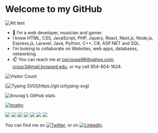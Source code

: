 # Welcome to my GitHub
![Alt text](https://github.com/curtcurt69/curtcurt69/blob/main/header.png)
- 👀 I’m a web developer, musician and gamer.
- I know  HTML, CSS, JavaScript, PHP, Jquery, React, Next.js, Node.js, Express.js, Laravel, Java, Python, C++, C#, ASP.NET and SQL.
- I’m looking to collaborate on Websites, web apps, databases, networking.
- 📫 You can reach me at cecrouse96@yahoo.com, crouc3@mail.broward.edu, or my cell 954-604-1624.

<!---
curtcurt69/curtcurt69 is a ✨ special ✨ repository because its `README.md` (this file) appears on your GitHub profile.
You can click the Preview link to take a look at your changes.
--->
![Visitor Count](https://profile-counter.glitch.me/curtcurt69/count.svg)

[![Typing SVG](https://readme-typing-svg.herokuapp.com?color=%23C21717&lines=Coding+is+love%2C+coding+is+life.)](https://git.io/typing-svg)

![Anurag's GitHub stats](https://github-readme-stats.vercel.app/api?username=curtcurt69&show_icons=true&theme=radical)

[![trophy](https://github-profile-trophy.vercel.app/?username=curtcurt69&theme=onedark)](https://github.com/ryo-ma/github-profile-trophy)

![](https://img.shields.io/badge/OS-Windows-informational?style=flat&logo=<LOGO_NAME>&logoColor=white&color=blue) ![](https://img.shields.io/badge/Editor-PHPStorm-informational?style=flat&logo=<LOGO_NAME>&logoColor=white&color=orange) ![](https://img.shields.io/badge/Code-JavaScript-informational?style=flat&logo=<LOGO_NAME>&logoColor=white&color=yellow) ![](https://img.shields.io/badge/Code-PHP-informational?style=flat&logo=<LOGO_NAME>&logoColor=white&color=blueviolet) ![](https://img.shields.io/badge/Code-React-informational?style=flat&logo=<LOGO_NAME>&logoColor=white&color=blue) ![](https://img.shields.io/badge/Code-Laravel-informational?style=flat&logo=<LOGO_NAME>&logoColor=white&color=purple) ![](https://img.shields.io/badge/Tools-Docker-informational?style=flat&logo=<LOGO_NAME>&logoColor=white&color=2bbc8a)

You can find me on [![Twitter][1.2]][1], or on [![LinkedIn][2.2]][2].

[1.2]: http://i.imgur.com/wWzX9uB.png 
[2.2]: https://i.stack.imgur.com/gVE0j.png

[1]: https://twitter.com/youngwheelz
[2]: https://www.linkedin.com/in/curtis-crouse-a09353143/
